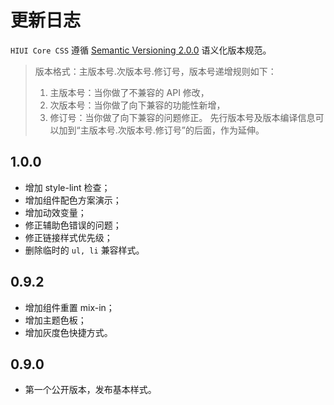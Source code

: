 # 更新日志

`HIUI Core CSS` 遵循 [Semantic Versioning 2.0.0](http://semver.org/lang/zh-CN/) 语义化版本规范。

> 版本格式：主版本号.次版本号.修订号，版本号递增规则如下：
> 1. 主版本号：当你做了不兼容的 API 修改，
> 1. 次版本号：当你做了向下兼容的功能性新增，
> 1. 修订号：当你做了向下兼容的问题修正。
> 先行版本号及版本编译信息可以加到“主版本号.次版本号.修订号”的后面，作为延伸。

## 1.0.0

- 增加 style-lint 检查；
- 增加组件配色方案演示；
- 增加动效变量；
- 修正辅助色错误的问题；
- 修正链接样式优先级；
- 删除临时的 `ul, li` 兼容样式。

## 0.9.2

- 增加组件重置 mix-in；
- 增加主题色板；
- 增加灰度色快捷方式。

## 0.9.0

- 第一个公开版本，发布基本样式。
